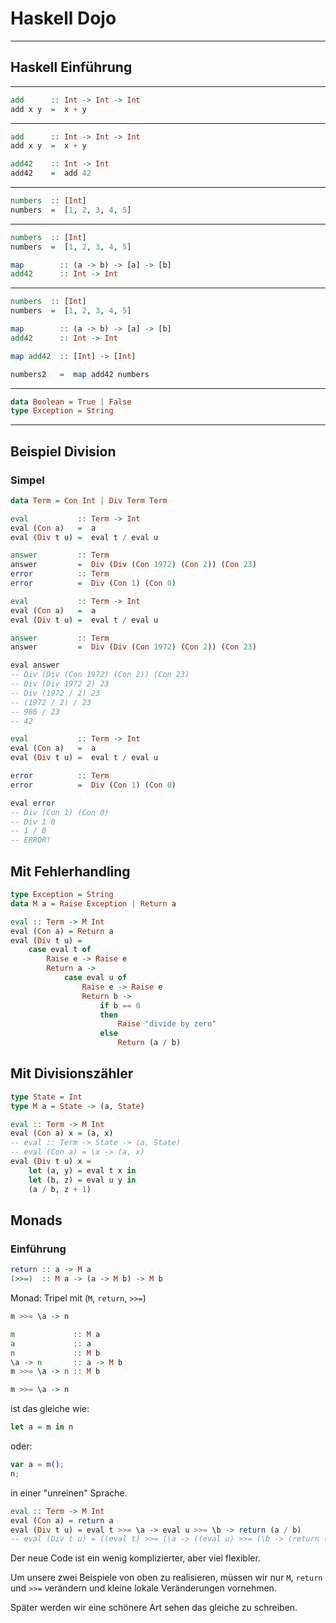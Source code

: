 # Haskell Dojo

***

## Haskell Einführung

---

```haskell
add      :: Int -> Int -> Int
add x y  =  x + y
```

---

```haskell
add      :: Int -> Int -> Int
add x y  =  x + y

add42    :: Int -> Int
add42    =  add 42
```

---

```haskell
numbers  :: [Int]
numbers  =  [1, 2, 3, 4, 5]
```

---

```haskell
numbers  :: [Int]
numbers  =  [1, 2, 3, 4, 5]

map        :: (a -> b) -> [a] -> [b]
add42      :: Int -> Int

```

---

```haskell
numbers  :: [Int]
numbers  =  [1, 2, 3, 4, 5]

map        :: (a -> b) -> [a] -> [b]
add42      :: Int -> Int

map add42  :: [Int] -> [Int]

numbers2   =  map add42 numbers

```

---


```haskell
data Boolean = True | False
type Exception = String

```

***

## Beispiel Division

### Simpel

```haskell
data Term = Con Int | Div Term Term

eval           :: Term -> Int
eval (Con a)   =  a
eval (Div t u) =  eval t / eval u

answer         :: Term
answer         =  Div (Div (Con 1972) (Con 2)) (Con 23)
error          :: Term
error          =  Div (Con 1) (Con 0)

```

```haskell
eval           :: Term -> Int
eval (Con a)   =  a
eval (Div t u) =  eval t / eval u

answer         :: Term
answer         =  Div (Div (Con 1972) (Con 2)) (Con 23)

eval answer
-- Div (Div (Con 1972) (Con 2)) (Con 23)
-- Div (Div 1972 2) 23
-- Div (1972 / 2) 23
-- (1972 / 2) / 23
-- 986 / 23
-- 42
```


```haskell
eval           :: Term -> Int
eval (Con a)   =  a
eval (Div t u) =  eval t / eval u

error          :: Term
error          =  Div (Con 1) (Con 0)

eval error
-- Div (Con 1) (Con 0)
-- Div 1 0
-- 1 / 0
-- ERROR!
```

## Mit Fehlerhandling

```haskell
type Exception = String
data M a = Raise Exception | Return a

```

```haskell
eval :: Term -> M Int
eval (Con a) = Return a
eval (Div t u) =
    case eval t of
        Raise e -> Raise e
        Return a ->
            case eval u of
                Raise e -> Raise e
                Return b ->
                    if b == 0
                    then
                        Raise "divide by zero"
                    else
                        Return (a / b)

```
                    
## Mit Divisionszähler

```haskell
type State = Int
type M a = State -> (a, State)

eval :: Term -> M Int
eval (Con a) x = (a, x)
-- eval :: Term -> State -> (a, State)
-- eval (Con a) = \x -> (a, x)
eval (Div t u) x =
    let (a, y) = eval t x in
    let (b, z) = eval u y in
    (a / b, z + 1)

```

## Monads

### Einführung

```haskell
return :: a -> M a
(>>=)  :: M a -> (a -> M b) -> M b

```

Monad: Tripel mit (`M`, `return`, `>>=`)

```haskell
m >>= \a -> n

m             :: M a
a             :: a
n             :: M b
\a -> n       :: a -> M b
m >>= \a -> n :: M b
```
                    
                  
```haskell
m >>= \a -> n
```
ist das gleiche wie:
```haskell
let a = m in n
```
oder:
```javascript
var a = m();
n;

```
in einer "unreinen" Sprache.
                    

```haskell
eval :: Term -> M Int
eval (Con a) = return a
eval (Div t u) = eval t >>= \a -> eval u >>= \b -> return (a / b)
-- eval (Div t u) = ((eval t) >>= (\a -> ((eval u) >>= (\b -> (return (a / b)))))
```


Der neue Code ist ein wenig komplizierter, aber viel flexibler.

Um unsere zwei Beispiele von oben zu realisieren, müssen wir nur `M`, `return` und `>>=` verändern und kleine lokale Veränderungen vornehmen.

Später werden wir eine schönere Art sehen das gleiche zu schreiben.
